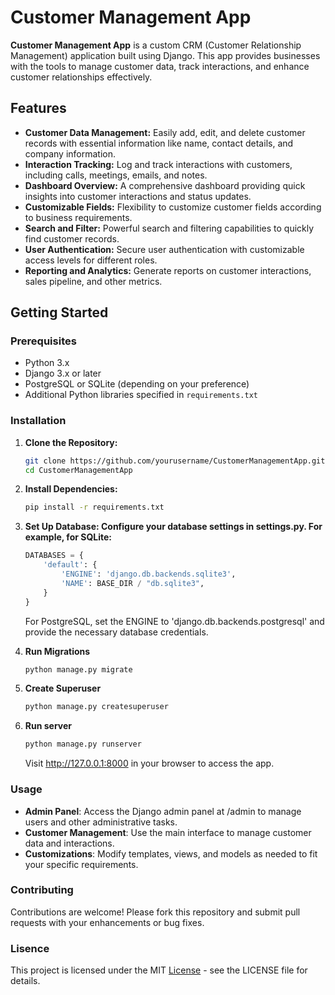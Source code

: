 # Customer Management App

**Customer Management App** is a custom CRM (Customer Relationship Management) application built using Django. This app provides businesses with the tools to manage customer data, track interactions, and enhance customer relationships effectively.

## Features

- **Customer Data Management:** Easily add, edit, and delete customer records with essential information like name, contact details, and company information.
- **Interaction Tracking:** Log and track interactions with customers, including calls, meetings, emails, and notes.
- **Dashboard Overview:** A comprehensive dashboard providing quick insights into customer interactions and status updates.
- **Customizable Fields:** Flexibility to customize customer fields according to business requirements.
- **Search and Filter:** Powerful search and filtering capabilities to quickly find customer records.
- **User Authentication:** Secure user authentication with customizable access levels for different roles.
- **Reporting and Analytics:** Generate reports on customer interactions, sales pipeline, and other metrics.

## Getting Started

### Prerequisites

- Python 3.x
- Django 3.x or later
- PostgreSQL or SQLite (depending on your preference)
- Additional Python libraries specified in `requirements.txt`

### Installation

1. **Clone the Repository:**
   ```bash
   git clone https://github.com/yourusername/CustomerManagementApp.git
   cd CustomerManagementApp
    ```

2. **Install Dependencies:**
    ```bash
    pip install -r requirements.txt
    ```

3. **Set Up Database: Configure your database settings in settings.py. For example, for SQLite:**
    ```python
    DATABASES = {
        'default': {
            'ENGINE': 'django.db.backends.sqlite3',
            'NAME': BASE_DIR / "db.sqlite3",
        }
    }
    ```
    For PostgreSQL, set the ENGINE to 'django.db.backends.postgresql' and provide the necessary database credentials.


4. **Run Migrations**
    ```bash
    python manage.py migrate
    ```

5. **Create Superuser**
    ```bash
    python manage.py createsuperuser
    ```

6. **Run server**
    ```bash
    python manage.py runserver
    ```
    Visit http://127.0.0.1:8000 in your browser to access the app.

### Usage

- **Admin Panel**: Access the Django admin panel at /admin to manage users and other administrative tasks.
- **Customer Management**: Use the main interface to manage customer data and interactions.
- **Customizations**: Modify templates, views, and models as needed to fit your specific requirements.

### Contributing
Contributions are welcome! Please fork this repository and submit pull requests with your enhancements or bug fixes.

### Lisence
This project is licensed under the MIT [License](https://opensource.org/license/mit) - see the LICENSE file for details.


